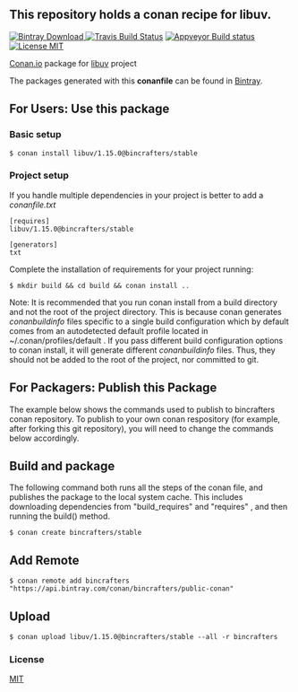 ## This repository holds a conan recipe for libuv.

[![Bintray Download](https://api.bintray.com/packages/bincrafters/public-conan/libwesockets%3Abincrafters/images/download.svg?version=1.15.0%3Astable) ](https://bintray.com/bincrafters/public-conan/libwesockets%3Abincrafters/1.15.0%3Astable/link)
[![Travis Build Status](https://travis-ci.org/bincrafters/conan-libuv.svg?branch=stable%2F1.15.0)](https://travis-ci.org/bincrafters/conan-libuv)
[![Appveyor Build status](https://ci.appveyor.com/api/projects/status/cfan66fpf21h1o4h?svg=true)](https://ci.appveyor.com/project/BinCrafters/conan-libuv)
[![License MIT](https://img.shields.io/badge/license-MIT-blue.svg)](https://shields.io/)

[Conan.io](https://conan.io) package for [libuv](https://github.com/libuv/libuv) project

The packages generated with this **conanfile** can be found in [Bintray](https://bintray.com/bincrafters/public-conan/libuv%3Abincrafters).

## For Users: Use this package

### Basic setup

    $ conan install libuv/1.15.0@bincrafters/stable

### Project setup

If you handle multiple dependencies in your project is better to add a *conanfile.txt*

    [requires]
    libuv/1.15.0@bincrafters/stable

    [generators]
    txt

Complete the installation of requirements for your project running:

    $ mkdir build && cd build && conan install ..

Note: It is recommended that you run conan install from a build directory and not the root of the project directory.  This is because conan generates *conanbuildinfo* files specific to a single build configuration which by default comes from an autodetected default profile located in ~/.conan/profiles/default .  If you pass different build configuration options to conan install, it will generate different *conanbuildinfo* files.  Thus, they should not be added to the root of the project, nor committed to git.

## For Packagers: Publish this Package

The example below shows the commands used to publish to bincrafters conan repository. To publish to your own conan respository (for example, after forking this git repository), you will need to change the commands below accordingly.

## Build and package

The following command both runs all the steps of the conan file, and publishes the package to the local system cache.  This includes downloading dependencies from "build_requires" and "requires" , and then running the build() method.

    $ conan create bincrafters/stable

## Add Remote

	$ conan remote add bincrafters "https://api.bintray.com/conan/bincrafters/public-conan"

## Upload

    $ conan upload libuv/1.15.0@bincrafters/stable --all -r bincrafters

### License
[MIT](https://github.com/libuv/libuv/blob/master/LICENSE)
